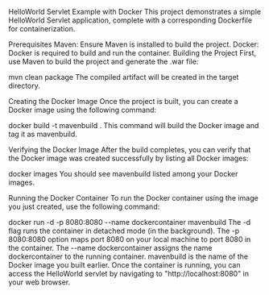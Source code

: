 HelloWorld Servlet Example with Docker
This project demonstrates a simple HelloWorld Servlet application, complete with a corresponding Dockerfile for containerization.

Prerequisites
Maven: Ensure Maven is installed to build the project.
Docker: Docker is required to build and run the container.
Building the Project
First, use Maven to build the project and generate the .war file:


mvn clean package
The compiled artifact will be created in the target directory.

Creating the Docker Image
Once the project is built, you can create a Docker image using the following command:


docker build -t mavenbuild .
This command will build the Docker image and tag it as mavenbuild.

Verifying the Docker Image
After the build completes, you can verify that the Docker image was created successfully by listing all Docker images:


docker images
You should see mavenbuild listed among your Docker images.

Running the Docker Container
To run the Docker container using the image you just created, use the following command:


docker run -d -p 8080:8080 --name dockercontainer mavenbuild
The -d flag runs the container in detached mode (in the background).
The -p 8080:8080 option maps port 8080 on your local machine to port 8080 in the container.
The --name dockercontainer assigns the name dockercontainer to the running container.
mavenbuild is the name of the Docker image you built earlier.
Once the container is running, you can access the HelloWorld servlet by navigating to "http://localhost:8080" in your web browser.
